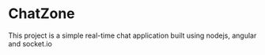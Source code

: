 # ChatZone

This project is a simple real-time chat application built using nodejs, angular and socket.io
